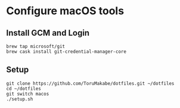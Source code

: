 # Configure macOS tools

## Install GCM and Login
```
brew tap microsoft/git
brew cask install git-credential-manager-core
```

## Setup

```
git clone https://github.com/ToruMakabe/dotfiles.git ~/dotfiles
cd ~/dotfiles
git switch macos
./setup.sh
```
